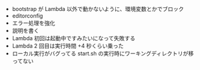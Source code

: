 - bootstrap が Lambda 以外で動かないように、環境変数とかでブロック
- editorconfig
- エラー処理を強化
- 説明を書く
- Lambda 初回は起動中ですみたいになって失敗する
- Lambda 2 回目は実行時間 +4 秒くらい乗った
- ローカル実行がバグってる start.sh の実行時にワーキングディレクトリが移ってない
